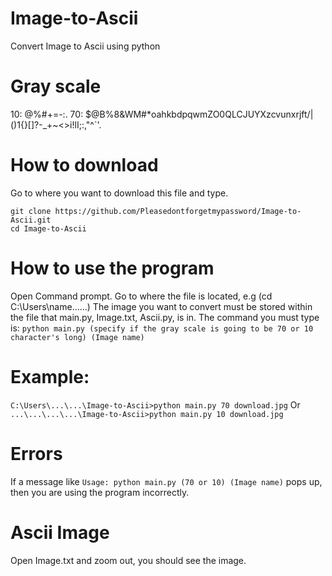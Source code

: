 # Image-to-Ascii
Convert Image to Ascii using python

# Gray scale
10: @%#+=-:. 
70: $@B%8&WM#*oahkbdpqwmZO0QLCJUYXzcvunxrjft/\|()1{}[]?-_+~<>i!lI;:,"^`'. 

# How to download
Go to where you want to download this file and type.
```
git clone https://github.com/Pleasedontforgetmypassword/Image-to-Ascii.git
cd Image-to-Ascii
```

# How to use the program
Open Command prompt.
Go to where the file is located, e.g (cd C:\Users\name\...\...)
The image you want to convert must be stored within the file that main.py, Image.txt, Ascii.py, is in.
The command you must type is:
`python main.py (specify if the gray scale is going to be 70 or 10 character's long) (Image name)`

# Example:
`C:\Users\...\...\Image-to-Ascii>python main.py 70 download.jpg`
Or
`...\...\...\...\Image-to-Ascii>python main.py 10 download.jpg`

# Errors
If a message like `Usage: python main.py (70 or 10) (Image name)` pops up, then you are using the program incorrectly.

# Ascii Image
Open Image.txt and zoom out, you should see the image.
